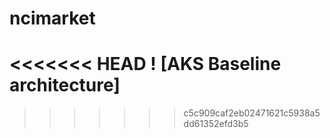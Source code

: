 # ncimarket
<<<<<<< HEAD
! [AKS Baseline architecture]
=======

>>>>>>> c5c909caf2eb02471621c5938a5dd61352efd3b5
